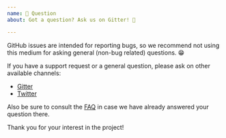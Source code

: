 ```yaml
---
name: 💬 Question
about: Got a question? Ask us on Gitter! 🤗

---
```


<!-- ----------^ Click "Preview"! -->

GitHub issues are intended for reporting bugs, so we recommend not using this medium for asking general (non-bug related) questions. 😁

If you have a support request or a general question, please ask on other available channels:

-   [Gitter][stdlib-gitter]
-   [Twitter][stdlib-twitter]

Also be sure to consult the [FAQ][faq] in case we have already answered your question there.

Thank you for your interest in the project!

[stdlib-gitter]: https://gitter.im/stdlib-js/stdlib

[stdlib-twitter]: https://twitter.com/stdlibjs

[faq]: https://github.com/stdlib-js/stdlib/blob/develop/FAQ.md
